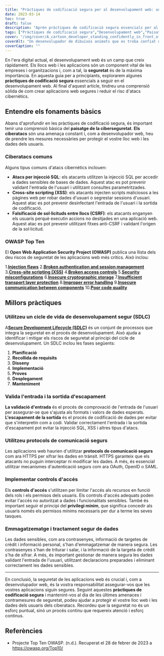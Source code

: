 ```yaml
---
title: "Pràctiques de codificació segura per al desenvolupament web: una guia per a principiants"
date: 2023-03-14
toc: true
draft: false
description: "Aprèn pràctiques de codificació segura essencials per al desenvolupament web per crear aplicacions web segures i reduir el risc d'atacs cibernètics".
tags: ["Pràctiques de codificació segura","Desenvolupament web","Paisatge de la ciberseguretat","OWASP Top Ten","Atacs d'injecció SQL","XSS","CSRF","Cicle de vida del desenvolupament segur","Validació d'entrada","Escape de la sortida","Protocols de comunicació segurs","Controls d'accés","Emmagatzematge i tractament de dades","El mínim privilegi","Hashing de contrasenya","Xifrat de dades","Declaracions preparades","Dades sensibles","Atacs cibernètics","Seguretat web"]
cover: "/img/cover/A_cartoon_developer_standing_confidently_in_front_of_a_shield.png"
coverAlt: "Un desenvolupador de dibuixos animats que es troba confiat davant d'un escut amb un símbol de pany mentre sosté un ordinador portàtil".
coverCaption: ""
---
```


En l'era digital actual, el desenvolupament web és un camp que creix ràpidament. Els llocs web i les aplicacions són un component vital de les empreses i organitzacions i, com a tal, la **seguretat** és de la màxima importància. En aquesta guia per a principiants, explorarem algunes **pràctiques de codificació segura** essencials a seguir en el desenvolupament web. Al final d'aquest article, tindreu una comprensió sòlida de com crear aplicacions web segures i reduir el risc d'atacs cibernètics.

## Entendre els fonaments bàsics

Abans d'aprofundir en les pràctiques de codificació segura, és important tenir una comprensió bàsica del **paisatge de la ciberseguretat**. **Els ciberatacs** són una amenaça constant i, com a desenvolupador web, heu de prendre les mesures necessàries per protegir el vostre lloc web i les dades dels usuaris.

### Ciberatacs comuns

Alguns tipus comuns d'atacs cibernètics inclouen:

- **Atacs per injecció SQL**: els atacants utilitzen la injecció SQL per accedir a dades sensibles de bases de dades. Aquest atac es pot prevenir validant l'entrada de l'usuari i utilitzant consultes parametritzades.
- **Cross-site scripting (XSS)**: els atacants injecten scripts maliciosos a les pàgines web per robar dades d'usuari o segrestar sessions d'usuari. Aquest atac es pot prevenir desinfectant l'entrada de l'usuari i la sortida de codificació.
- **Falsificació de sol·licituds entre llocs (CSRF)**: els atacants enganyen els usuaris perquè executin accions no desitjades en una aplicació web. Aquest atac es pot prevenir utilitzant fitxes anti-CSRF i validant l'origen de la sol·licitud.

### OWASP Top Ten

El **Open Web Application Security Project (OWASP)** publica una llista dels deu riscos de seguretat de les aplicacions web més crítics. Això inclou:

1.[**Injection flaws**](https://owasp.org/www-community/Injection_Flaws)
2.[**Broken authentication and session management**](https://owasp.org/www-project-top-ten/2017/A2_2017-Broken_Authentication.html)
3.[**Cross-site scripting (XSS)**](https://owasp.org/www-project-top-ten/2017/A7_2017-Cross-Site_Scripting_(XSS).html)
4.[**Broken access controls**](https://owasp.org/www-project-top-ten/2017/A5_2017-Broken_Access_Control.html)
5.[**Security misconfigurations**](https://owasp.org/www-project-top-ten/2017/A6_2017-Security_Misconfiguration.html)
6.[**Insecure cryptographic storage**](https://owasp.deteact.com/cheat/cheatsheets/Cryptographic_Storage_Cheat_Sheet.html)
7.[**Insufficient transport layer protection**](https://owasp.org/www-project-mobile-top-10/2014-risks/m3-insufficient-transport-layer-protection)
8.[**Improper error handling**](https://owasp.org/www-community/Improper_Error_Handling)
9.[**Insecure communication between components**](https://owasp.org/www-project-mobile-top-10/2016-risks/m3-insecure-communication)
10.[**Poor code quality**](https://owasp.org/www-project-mobile-top-10/2016-risks/m7-client-code-quality)

## Millors pràctiques

### Utilitzeu un cicle de vida de desenvolupament segur (SDLC)

A[**Secure Development Lifecycle (SDLC)**](https://en.wikipedia.org/wiki/Systems_development_life_cycle) és un conjunt de processos que integra la seguretat en el procés de desenvolupament. Això ajuda a identificar i mitigar els riscos de seguretat al principi del cicle de desenvolupament. Un SDLC inclou les fases següents:

1. **Planificació**
2. **Recollida de requisits**
3. **Disseny**
4. **Implementació**
5. **Proves**
6. **Desplegament**
7. **Manteniment**

### Valida l'entrada i la sortida d'escapament

**La validació d'entrada** és el procés de comprovació de l'entrada de l'usuari per assegurar-se que s'ajusta als formats i valors de dades esperats. **L'escapament de la sortida** és el procés de codificació de dades per evitar que s'interpretin com a codi. Validar correctament l'entrada i la sortida d'escapament pot evitar la injecció SQL, XSS i altres tipus d'atacs.

### Utilitzeu protocols de comunicació segurs

Les aplicacions web haurien d'utilitzar **protocols de comunicació segurs** com ara HTTPS per xifrar les dades en trànsit. HTTPS garanteix que els atacants no puguin interceptar ni modificar les dades. A més, és essencial utilitzar mecanismes d'autenticació segurs com ara OAuth, OpenID o SAML.

### Implementar controls d'accés

Els **controls d'accés** s'utilitzen per limitar l'accés als recursos en funció dels rols i els permisos dels usuaris. Els controls d'accés adequats poden evitar l'accés no autoritzat a dades i funcionalitats sensibles. També és important seguir el principi del **privilegi mínim**, que significa concedir als usuaris només els permisos mínims necessaris per dur a terme les seves tasques.

### Emmagatzematge i tractament segur de dades

Les dades sensibles, com ara contrasenyes, informació de targetes de crèdit i informació personal, s'han d'emmagatzemar de manera segura. Les contrasenyes s'han de triturar i salar, i la informació de la targeta de crèdit s'ha de xifrar. A més, és important gestionar de manera segura les dades validant l'entrada de l'usuari, utilitzant declaracions preparades i eliminant correctament les dades sensibles.

______

En conclusió, la seguretat de les aplicacions web és crucial i, com a desenvolupador web, és la vostra responsabilitat assegurar-vos que les vostres aplicacions siguin segures. Seguint aquestes **pràctiques de codificació segura** i mantenint-vos al dia de les últimes amenaces i contramesures de seguretat, podeu ajudar a protegir el vostre lloc web i les dades dels usuaris dels ciberatacs. Recordeu que la seguretat no és un esforç puntual, sinó un procés continu que requereix atenció i esforç continus.

## Referències

- Projecte Top Ten OWASP. (n.d.). Recuperat el 28 de febrer de 2023 a https://owasp.org/Top10/